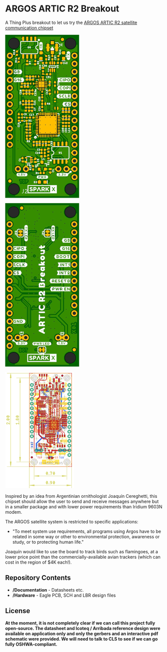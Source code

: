 # ARGOS ARTIC R2 Breakout

A Thing Plus breakout to let us try the [ARGOS ARTIC R2 satellite communication chipset](https://www.cls-telemetry.com/argos-solutions/argos-products/modems/artic-chipset/#1534863095666-398318f3-c367)

![Top.png](img/Top.JPG)

![Bottom.png](img/Bottom.JPG)

![Dimensions.JPG](img/Dimensions.png)

Inspired by an idea from Argentinian ornithologist Joaquín Cereghetti, this chipset should allow the user to send and receive messages anywhere but in a smaller package
and with lower power requirements than Iridium 9603N modem.

The ARGOS satellite system is restricted to specific applications:
- "To meet system use requirements, all programs using Argos have to be related in some way or other to environmental protection, awareness or study, or to protecting human life."

Joaquín would like to use the board to track birds such as flamingoes, at a lower price point than the commercially-available avian trackers (which can cost in the region of $4K each!).

## Repository Contents

- **/Documentation** - Datasheets etc.
- **/Hardware** - Eagle PCB, SCH and LBR design files

## License

**At the moment, it is not completely clear if we can call this project fully open-source. The datasheet and Icoteq / Arribada reference design were available on application only
and only the gerbers and an interactive pdf schematic were provided. We will need to talk to CLS to see if we can go fully OSHWA-compliant.**
